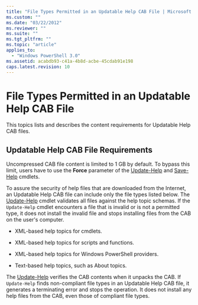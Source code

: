```yaml
---
title: "File Types Permitted in an Updatable Help CAB File | Microsoft Docs"
ms.custom: ""
ms.date: "03/22/2012"
ms.reviewer: ""
ms.suite: ""
ms.tgt_pltfrm: ""
ms.topic: "article"
applies_to:
  - "Windows PowerShell 3.0"
ms.assetid: acabdb93-c41a-4b8d-acbe-45cdab91e198
caps.latest.revision: 10
---
```

# File Types Permitted in an Updatable Help CAB File

This topics lists and describes the content requirements for Updatable Help CAB files.

## Updatable Help CAB File Requirements

Uncompressed CAB file content is limited to 1 GB by default. To bypass this limit, users have to use the **Force** parameter of the [Update-Help](/powershell/module/Microsoft.PowerShell.Core/Update-Help) and [Save-Help](/powershell/module/Microsoft.PowerShell.Core/Save-Help) cmdlets.

To assure the security of help files that are downloaded from the Internet, an Updatable Help CAB file can include only the file types listed below. The [Update-Help](/powershell/module/Microsoft.PowerShell.Core/Update-Help) cmdlet validates all files against the help topic schemas. If the `Update-Help` cmdlet encounters a file that is invalid or is not a permitted type, it does not install the invalid file and stops installing files from the CAB on the user's computer.

- XML-based help topics for cmdlets.

- XML-based help topics for scripts and functions.

- XML-based help topics for Windows PowerShell providers.

- Text-based help topics, such as About topics.

The [Update-Help](/powershell/module/Microsoft.PowerShell.Core/Update-Help) verifies the CAB contents when it unpacks the CAB. If `Update-Help` finds non-compliant file types in an Updatable Help CAB file, it generates a terminating error and stops the operation. It does not install any help files from the CAB, even those of compliant file types.
